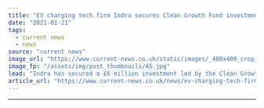 ```yaml
---
title: "EV charging tech firm Indra secures Clean Growth Fund investment"
date: "2021-01-21"
tags: 
  - current news
  - news
source: "current news"
image_url: "https://www.current-news.co.uk/static/images/_400x400_crop_center-center/Indra-smart-charger-car-image-Indra.jpg"
image_fp: "/assets/img/post_thumbnails/45.jpg"
lead: "​Indra has secured a £6 million investment led by the Clean Growth Fund alongside Gulf Oil International."
article_url: "https://www.current-news.co.uk/news/ev-charging-tech-firm-indra-secures-clean-growth-fund-investment?utm_source=rss-feeds&utm_medium=rss&utm_campaign=rss"
---
```


---
